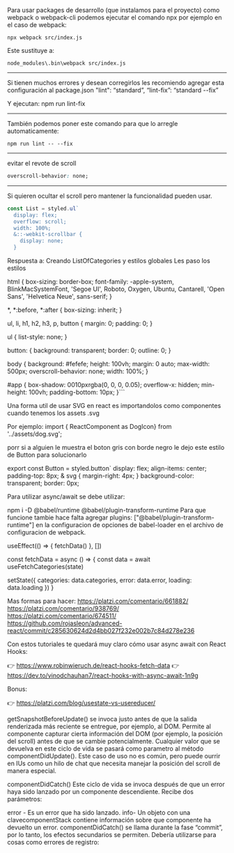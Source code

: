 Para usar packages de desarrollo (que instalamos para el proyecto) como webpack o webpack-cli podemos ejecutar el comando npx
por ejemplo en el caso de webpack:

```
npx webpack src/index.js
```
Este sustituye a:
```
node_modules\.bin\webpack src/index.js
```

-------------------------


Si tienen muchos errores y desean corregirlos les recomiendo agregar esta configuración al package.json
"lint": “standard”,
“lint-fix”: “standard --fix”

Y ejecutan:
npm run lint-fix

--------------------------------


También podemos poner este comando para que lo arregle automaticamente:
```
npm run lint -- --fix
```
---------------

evitar el revote de scroll
```css
overscroll-behavior: none; 
```
------------------------

Si quieren ocultar el scroll pero mantener la funcionalidad pueden usar.
```js
const List = styled.ul`
  display: flex;
  overflow: scroll;
  width: 100%;
  &::-webkit-scrollbar {
    display: none;
  }
```
Respuesta a:
Creando ListOfCategories y estilos globales
Les paso los estilos

html {
    box-sizing: border-box;
    font-family: -apple-system, BlinkMacSystemFont, 'Segoe UI', Roboto, Oxygen, Ubuntu, Cantarell, 'Open Sans', 'Helvetica Neue', sans-serif;
  }

  *, *:before, *:after {
    box-sizing: inherit;
  }

  ul, li, h1, h2, h3, p, button {
    margin: 0;
    padding: 0;
  }

  ul {
    list-style: none;
  }

  button: {
    background: transparent;
    border: 0;
    outline: 0;
  }

  body {
    background: #fefefe;
    height: 100vh;
    margin: 0 auto;
    max-width: 500px;
    overscroll-behavior: none;
    width: 100%;
  }

  #app {
    box-shadow: 0010pxrgba(0, 0, 0, 0.05);
    overflow-x: hidden;
    min-height: 100vh;
    padding-bottom: 10px;
  }```

Una forma util de usar SVG en react es importandolos como componentes cuando tenemos los assets .svg

Por ejemplo:
import { ReactComponent as DogIcon} from '../assets/dog.svg';

porr si a alguien le muestra el boton gris con borde negro le dejo este estilo de Button para solucionarlo

export const Button = styled.button`
  display: flex;
  align-items: center;
  padding-top: 8px;
  & svg {
    margin-right: 4px;
  }
  background-color: transparent;
  border: 0px;

  Para utilizar async/await se debe utilizar:

  npm i -D @babel/runtime @babel/plugin-transform-runtime
  Para que funcione tambie hace falta agregar plugins: ["@babel/plugin-transform-runtime"] en la configuracion de opciones de babel-loader en el archivo de configuracion de webpack.

useEffect(() => {
    fetchData()
}, [])

const fetchData = async () => {
  const data = await useFetchCategories(state)

  setState({
    categories: data.categories,
    error: data.error,
    loading: data.loading
  })
}

Mas formas para hacer:
https://platzi.com/comentario/661882/
https://platzi.com/comentario/938769/
https://platzi.com/comentario/674511/
https://github.com/rojasleon/advanced-react/commit/c285630624d2d4bb027f232e002b7c84d278e236


  Con estos tutoriales te quedará muy claro cómo usar async await con React Hooks:

👉 https://www.robinwieruch.de/react-hooks-fetch-data
👉 https://dev.to/vinodchauhan7/react-hooks-with-async-await-1n9g

Bonus:

👉 https://platzi.com/blog/usestate-vs-usereducer/


getSnapshotBeforeUpdate() se invoca justo antes de que la salida renderizada más reciente se entregue, por ejemplo, al DOM. Permite al componente capturar cierta información del DOM (por ejemplo, la posición del scroll) antes de que se cambie potencialmente. Cualquier valor que se devuelva en este ciclo de vida se pasará como parametro al método componentDidUpdate().
Este caso de uso no es común, pero puede ourrir en IUs como un hilo de chat que necesita manejar la posición del scroll de manera especial.

componentDidCatch()
Este ciclo de vida se invoca después de que un error haya sido lanzado por un componente descendiente. Recibe dos parámetros:

error - Es un error que ha sido lanzado.
info- Un objeto con una clavecomponentStack contiene información sobre que componente ha devuelto un error.
componentDidCatch() se llama durante la fase “commit”, por lo tanto, los efectos secundarios se permiten. Debería utilizarse para cosas como errores de registro:

